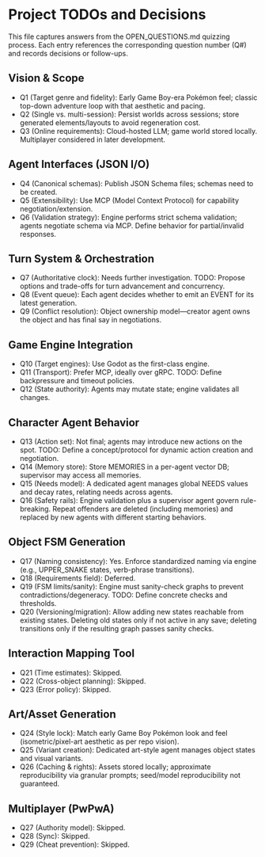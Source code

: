 # Project TODOs and Decisions

This file captures answers from the OPEN_QUESTIONS.md quizzing process. Each entry references the corresponding question number (Q#) and records decisions or follow-ups.

## Vision & Scope
- Q1 (Target genre and fidelity): Early Game Boy-era Pokémon feel; classic top-down adventure loop with that aesthetic and pacing.
- Q2 (Single vs. multi-session): Persist worlds across sessions; store generated elements/layouts to avoid regeneration cost.
- Q3 (Online requirements): Cloud-hosted LLM; game world stored locally. Multiplayer considered in later development.

## Agent Interfaces (JSON I/O)
- Q4 (Canonical schemas): Publish JSON Schema files; schemas need to be created.
- Q5 (Extensibility): Use MCP (Model Context Protocol) for capability negotiation/extension.
- Q6 (Validation strategy): Engine performs strict schema validation; agents negotiate schema via MCP. Define behavior for partial/invalid responses.

## Turn System & Orchestration
- Q7 (Authoritative clock): Needs further investigation. TODO: Propose options and trade-offs for turn advancement and concurrency.
- Q8 (Event queue): Each agent decides whether to emit an EVENT for its latest generation.
- Q9 (Conflict resolution): Object ownership model—creator agent owns the object and has final say in negotiations.

## Game Engine Integration
- Q10 (Target engines): Use Godot as the first-class engine.
- Q11 (Transport): Prefer MCP, ideally over gRPC. TODO: Define backpressure and timeout policies.
- Q12 (State authority): Agents may mutate state; engine validates all changes.

## Character Agent Behavior
- Q13 (Action set): Not final; agents may introduce new actions on the spot. TODO: Define a concept/protocol for dynamic action creation and negotiation.
- Q14 (Memory store): Store MEMORIES in a per-agent vector DB; supervisor may access all memories.
- Q15 (Needs model): A dedicated agent manages global NEEDS values and decay rates, relating needs across agents.
- Q16 (Safety rails): Engine validation plus a supervisor agent govern rule-breaking. Repeat offenders are deleted (including memories) and replaced by new agents with different starting behaviors.

## Object FSM Generation
- Q17 (Naming consistency): Yes. Enforce standardized naming via engine (e.g., UPPER_SNAKE states, verb-phrase transitions).
- Q18 (Requirements field): Deferred.
- Q19 (FSM limits/sanity): Engine must sanity-check graphs to prevent contradictions/degeneracy. TODO: Define concrete checks and thresholds.
- Q20 (Versioning/migration): Allow adding new states reachable from existing states. Deleting old states only if not active in any save; deleting transitions only if the resulting graph passes sanity checks.

## Interaction Mapping Tool
- Q21 (Time estimates): Skipped.
- Q22 (Cross-object planning): Skipped.
- Q23 (Error policy): Skipped.

## Art/Asset Generation
- Q24 (Style lock): Match early Game Boy Pokémon look and feel (isometric/pixel-art aesthetic as per repo vision).
- Q25 (Variant creation): Dedicated art-style agent manages object states and visual variants.
- Q26 (Caching & rights): Assets stored locally; approximate reproducibility via granular prompts; seed/model reproducibility not guaranteed.

## Multiplayer (PwPwA)
- Q27 (Authority model): Skipped.
- Q28 (Sync): Skipped.
- Q29 (Cheat prevention): Skipped.
